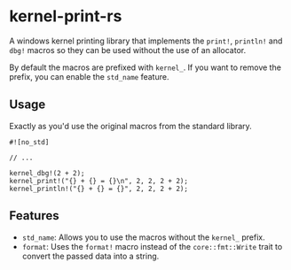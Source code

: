 # kernel-print-rs

A windows kernel printing library that implements the `print!`, `println!` and `dbg!` macros so they can be used without the use of an allocator.

By default the macros are prefixed with `kernel_`. If you want to remove the prefix, you can enable the `std_name` feature.

## Usage

Exactly as you'd use the original macros from the standard library.

```no_run
#![no_std]

// ...

kernel_dbg!(2 + 2);
kernel_print!("{} + {} = {}\n", 2, 2, 2 + 2);
kernel_println!("{} + {} = {}", 2, 2, 2 + 2);
```

## Features

- `std_name`: Allows you to use the macros without the `kernel_` prefix.
- `format`: Uses the `format!` macro instead of the `core::fmt::Write` trait to convert the passed data into a string.